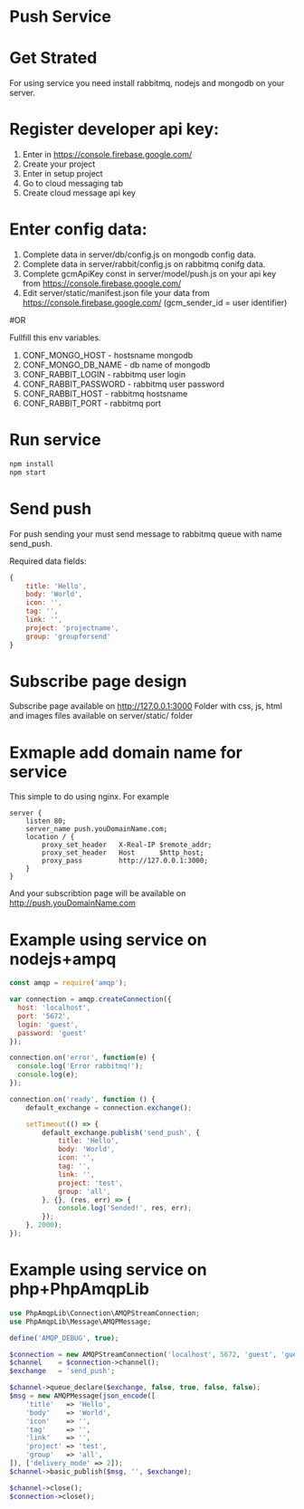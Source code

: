 # Push Service

# Get Strated

For using service you need install rabbitmq, nodejs and mongodb on your server.

# Register developer api key:

1. Enter in https://console.firebase.google.com/
2. Create your project
3. Enter in setup project
4. Go to cloud messaging tab
5. Create cloud message api key

# Enter config data:

1. Complete data in server/db/config.js on mongodb config data.
2. Complete data in server/rabbit/config.js on rabbitmq conifg data.
3. Complete gcmApiKey const in server/model/push.js on your api key from https://console.firebase.google.com/
4. Edit server/static/manifest.json file your data from https://console.firebase.google.com/ (gcm_sender_id = user identifier)

#OR

Fullfill this env variables.
1. CONF_MONGO_HOST - hostsname mongodb
2. CONF_MONGO_DB_NAME - db name of mongodb
3. CONF_RABBIT_LOGIN - rabbitmq user login
4. CONF_RABBIT_PASSWORD - rabbitmq user password
5. CONF_RABBIT_HOST - rabbitmq hostsname
6. CONF_RABBIT_PORT - rabbitmq port

# Run service

```bash
npm install
npm start
```

# Send push

For push sending your must send message to rabbitmq queue with name send_push.

Required data fields:

```javascript
{
	title: 'Hello',
    body: 'World',
    icon: '',
    tag: '',
    link: '',
    project: 'projectname',
    group: 'groupforsend'
}
```

# Subscribe page design

Subscribe page available on http://127.0.0.1:3000
Folder with css, js, html and images files available on server/static/ folder

# Exmaple add domain name for service

This simple to do using nginx. For example

```nginx
server {
    listen 80;
    server_name push.youDomainName.com;
    location / {
        proxy_set_header   X-Real-IP $remote_addr;
        proxy_set_header   Host      $http_host;
        proxy_pass         http://127.0.0.1:3000;
    }
}
```

And your subscribtion page will be available on http://push.youDomainName.com

# Example using service on nodejs+ampq

```javascript
const amqp = require('amqp');

var connection = amqp.createConnection({
  host: 'localhost',
  port: '5672',
  login: 'guest',
  password: 'guest'
});

connection.on('error', function(e) {
  console.log('Error rabbitmq!');
  console.log(e);
});

connection.on('ready', function () {
	default_exchange = connection.exchange();

	setTimeout(() => {
		default_exchange.publish('send_push', {
			title: 'Hello',
    	    body: 'World',
    	    icon: '',
    	    tag: '',
    	    link: '',
    	    project: 'test',
    	    group: 'all',
		}, {}, (res, err) => {
			console.log('Sended!', res, err);
		});
	}, 2000);
});
```
# Example using service on php+PhpAmqpLib

```php
use PhpAmqpLib\Connection\AMQPStreamConnection;
use PhpAmqpLib\Message\AMQPMessage;

define('AMQP_DEBUG', true);

$connection = new AMQPStreamConnection('localhost', 5672, 'guest', 'guest');
$channel    = $connection->channel();
$exchange   = 'send_push';

$channel->queue_declare($exchange, false, true, false, false);
$msg = new AMQPMessage(json_encode([
    'title'   => 'Hello',
    'body'    => 'World',
    'icon'    => '',
    'tag'     => '',
    'link'    => '',
    'project' => 'test',
    'group'   => 'all',
]), ['delivery_mode' => 2]);
$channel->basic_publish($msg, '', $exchange);

$channel->close();
$connection->close();
```